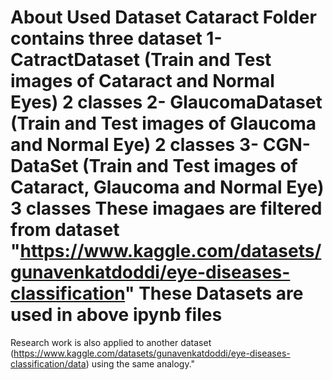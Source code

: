 About Used Dataset
Cataract Folder contains three dataset 
1- CatractDataset  (Train and Test images of Cataract and Normal Eyes) 2 classes
2- GlaucomaDataset (Train and Test images of Glaucoma and Normal Eye) 2 classes
3- CGN-DataSet (Train and Test images of Cataract, Glaucoma and Normal Eye) 3 classes
These imagaes are filtered from dataset "https://www.kaggle.com/datasets/gunavenkatdoddi/eye-diseases-classification"
These Datasets are used in above ipynb files
=============
Research work is also applied to another dataset (https://www.kaggle.com/datasets/gunavenkatdoddi/eye-diseases-classification/data) using the same analogy."
